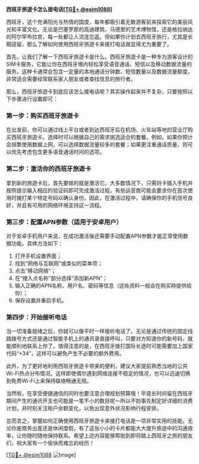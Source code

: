 **西班牙旅遊卡怎么接电话[[TG💪+ @esim1088](https://t.me/s/esim1088)]**

西班牙，这个充满阳光与热情的国度，每年都吸引着无数游客前来探索它的美丽风光和丰富文化。无论是巴塞罗那的高迪建筑、马德里的艺术博物馆，还是格拉纳达的阿尔罕布拉宫，每一处都让人流连忘返。但如果你计划去西班牙旅行，尤其是长期逗留，那么了解如何使用西班牙旅遊卡来接打电话就显得尤为重要了。

首先，让我们了解一下西班牙旅遊卡是什么。西班牙旅遊卡是一种专为游客设计的SIM卡服务，它能让你在西班牙境内轻松享受语音通话、短信以及移动数据流量的服务。这种卡通常会包含一定量的本地通话分钟数、短信数量以及数据流量额度，非常适合需要经常联系家人朋友或者查找信息的旅行者。

那么，西班牙旅遊卡到底应该怎么接电话呢？其实操作起来并不复杂，只要按照以下步骤进行设置即可：

### 第一步：购买西班牙旅遊卡

在出发前，你可以通过线上平台或者到达西班牙后在机场、火车站等地的营业厅购买西班牙旅遊卡。选择时可以根据自己的需求挑选适合的套餐。例如，如果你预计会频繁使用数据上网，可以选择数据流量较多的套餐；如果更注重通话质量，则可以优先考虑包含更多语音通话时间的选项。

### 第二步：激活你的西班牙旅遊卡

拿到新的旅遊卡后，首先要做的就是激活它。大多数情况下，只需将卡插入手机并按照提示输入相应的验证码即可完成激活过程。有些运营商可能会要求你在首次使用时拨打某个特定号码以确认身份。因此，在激活过程中，请确保你的手机信号良好，并且有可用的网络环境支持这一流程。

### 第三步：配置APN参数（适用于安卓用户）

对于安卓手机用户来说，在成功激活後还需要手动配置APN参数才能正常使用数据功能。具体方法如下：
1. 打开手机设置界面；
2. 找到“网络与互联网”或类似的菜单项；
3. 点击“移动网络”；
4. 在“接入点名称”部分选择“添加新APN”；
5. 输入正确的APN名称、用户名、密码等信息（这些资料一般会在购买時提供给你）；
6. 保存设置并重启手机。

### 第四步：开始接听电话

当一切准备就绪之后，你就可以像平时一样接听电话了。无论是通过传统的固定线路拨号方式还是通过智能手机上的通讯录直接呼叫，只要对方知道你的新号码，就能顺利地联系上你了。值得注意的是，在西班牙拨打国际长途时可能需要加上国家代码“+34”，这样可以避免产生不必要的额外费用。

此外，为了更好地利用西班牙旅遊卡带来的便利，建议大家提前熟悉当地的公共Wi-Fi热点分布情况。这样即使偶尔遇到网络连接不稳定的情况，也可以迅速切换到免费Wi-Fi上来保持联络畅通无阻。

当然啦，在享受便捷通信的同时也要注意合理规划预算哦！毕竟长时间留在西班牙期间产生的通讯开支也可能是一笔不小的数目呢～所以不妨事先制定好详细的消费计划，并时刻关注账户余额变化，以免出现意外状况影响行程安排。

总而言之，掌握如何正确使用西班牙旅遊卡来接打电话是一项非常实用的技能。无论你是商务出差还是休闲度假，有了这张小小的卡片都能大大提升旅途中的沟通效率，让你随时随地保持联系。希望上述内容能够帮助到即将踏上西班牙之旅的朋友们，祝大家有一个愉快而难忘的经历！

[[TG💪+ @esim1088](https://t.me/s/esim1088) ![Image](https://i.postimg.cc/4NQfJmqS/Snipaste-2025-05-13-00-14-12.png)]